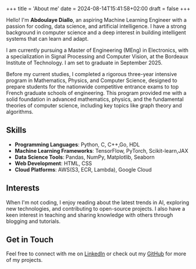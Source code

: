+++
title = 'About me'
date = 2024-08-14T15:41:58+02:00
draft = false
+++




Hello! I'm **Abdoulaye Diallo**, an aspiring Machine Learning Engineer with a passion for coding, data science, and artificial intelligence. I have a strong background in computer science and a deep interest in building intelligent systems that can learn and adapt.


I am currently pursuing a Master of Engineering (MEng) in Electronics, with a specialization in Signal Processing and Computer Vision, at the Bordeaux Institute of Technology. I am set to graduate in September 2025. 

Before my current studies, I completed a rigorous three-year intensive program in Mathematics, Physics, and Computer Science, designed to prepare students for the nationwide competitive entrance exams to top French graduate schools of engineering. This program provided me with a solid foundation in advanced mathematics, physics, and the fundamental theories of computer science, including key topics like graph theory and algorithms.


## Skills

- **Programming Languages**: Python, C, C++,Go, HDL
- **Machine Learning Frameworks**: TensorFlow, PyTorch, Scikit-learn,JAX
- **Data Science Tools**: Pandas, NumPy, Matplotlib, Seaborn
- **Web Development**: HTML, CSS
- **Cloud Platforms**: AWS(S3, ECR, Lambda), Google Cloud

## Interests

When I'm not coding, I enjoy reading about the latest trends in AI, exploring new technologies, and contributing to open-source projects. I also have a keen interest in teaching and sharing knowledge with others through blogging and tutorials.

## Get in Touch

Feel free to connect with me on [LinkedIn](www.linkedin.com/in/abdoulaye-diallo-1733b1252) or check out my [GitHub](https://github.com/getrichthroughcode) for more of my projects.
